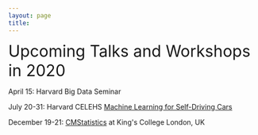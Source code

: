 ```yaml
---
layout: page
title: 
---
```


<span style="font-size:24pt;">Upcoming Talks and Workshops in 2020</span>

April 15: Harvard Big Data Seminar

July 20-31: Harvard CELEHS [Machine Learning for Self-Driving Cars](https://www.hsph.harvard.edu/biostatistics/machine-learning-for-self-driving-cars/)

December 19-21: [CMStatistics](http://cmstatistics.org/CMStatistics2020/) at King's College London, UK


